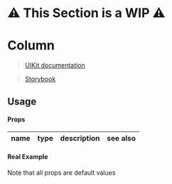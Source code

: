 # ⚠️ This Section is a WIP ⚠️


# Column
> [UIKit documentation](https://getuikit.com/docs/Column)

> [Storybook](https://0c370t.github.io/Svelte-UIKit3/docs/?path=/story/Column--main)
## Usage

#### Props
| name        | type  | description                  | see also                        |
|-------------|-------|------------------------------|---------------------------------|

#### Real Example
Note that all props are default values

